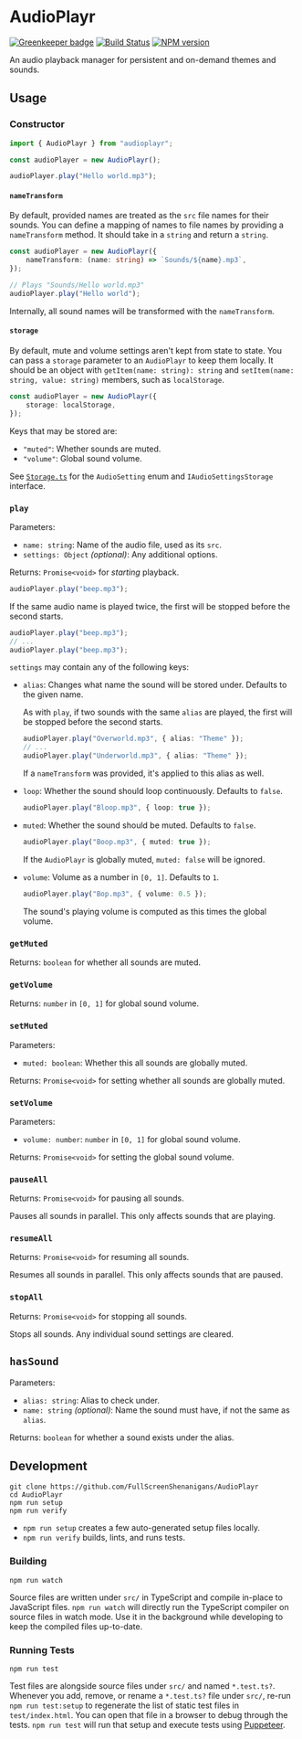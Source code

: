 <!-- {{Top}} -->
# AudioPlayr
[![Greenkeeper badge](https://badges.greenkeeper.io/FullScreenShenanigans/AudioPlayr.svg)](https://greenkeeper.io/)
[![Build Status](https://travis-ci.org/FullScreenShenanigans/AudioPlayr.svg?branch=master)](https://travis-ci.org/FullScreenShenanigans/AudioPlayr)
[![NPM version](https://badge.fury.io/js/audioplayr.svg)](http://badge.fury.io/js/audioplayr)

An audio playback manager for persistent and on-demand themes and sounds.
<!-- {{/Top}} -->

## Usage

### Constructor

```typescript
import { AudioPlayr } from "audioplayr";

const audioPlayer = new AudioPlayr();

audioPlayer.play("Hello world.mp3");
```

#### `nameTransform`

By default, provided names are treated as the `src` file names for their sounds.
You can define a mapping of names to file names by providing a `nameTransform` method.
It should take in a `string` and return a `string`.

```typescript
const audioPlayer = new AudioPlayr({
    nameTransform: (name: string) => `Sounds/${name}.mp3`,
});

// Plays "Sounds/Hello world.mp3"
audioPlayer.play("Hello world");
```

Internally, all sound names will be transformed with the `nameTransform`.

#### `storage`

By default, mute and volume settings aren't kept from state to state.
You can pass a `storage` parameter to an `AudioPlayr` to keep them locally.
It should be an object with `getItem(name: string): string` and `setItem(name: string, value: string)` members, such as `localStorage`.

```typescript
const audioPlayer = new AudioPlayr({
    storage: localStorage,
});
```

Keys that may be stored are:

* `"muted"`: Whether sounds are muted.
* `"volume"`: Global sound volume.

See [`Storage.ts`](./src/Storage.ts) for the `AudioSetting` enum and `IAudioSettingsStorage` interface.

### `play`

Parameters:

* `name: string`: Name of the audio file, used as its `src`.
* `settings: Object` _(optional)_: Any additional options.

Returns: `Promise<void>` for _starting_ playback.

```typescript
audioPlayer.play("beep.mp3");
```

If the same audio name is played twice, the first will be stopped before the second starts.

```typescript
audioPlayer.play("beep.mp3");
// ...
audioPlayer.play("beep.mp3");
```

`settings` may contain any of the following keys:

* `alias`:
    Changes what name the sound will be stored under.
    Defaults to the given name.

    As with `play`, if two sounds with the same `alias` are played, the first will be stopped before the second starts.

    ```typescript
    audioPlayer.play("Overworld.mp3", { alias: "Theme" });
    // ...
    audioPlayer.play("Underworld.mp3", { alias: "Theme" });
    ```

    If a `nameTransform` was provided, it's applied to this alias as well.

* `loop`:
    Whether the sound should loop continuously.
    Defaults to `false`.

    ```typescript
    audioPlayer.play("Bloop.mp3", { loop: true });
    ```

* `muted`:
    Whether the sound should be muted.
    Defaults to `false`.

    ```typescript
    audioPlayer.play("Boop.mp3", { muted: true });
    ```

    If the `AudioPlayr` is globally muted, `muted: false` will be ignored.

* `volume`:
    Volume as a number in `[0, 1]`.
    Defaults to `1`.

    ```typescript
    audioPlayer.play("Bop.mp3", { volume: 0.5 });
    ```

    The sound's playing volume is computed as this times the global volume.

### `getMuted`

Returns: `boolean` for whether all sounds are muted.

### `getVolume`

Returns: `number` in `[0, 1]` for global sound volume.

### `setMuted`

Parameters:

* `muted: boolean`: Whether this all sounds are globally muted.

Returns: `Promise<void>` for setting whether all sounds are globally muted.

### `setVolume`

Parameters:

* `volume: number`: `number` in `[0, 1]` for global sound volume.

Returns: `Promise<void>` for setting the global sound volume.

### `pauseAll`

Returns: `Promise<void>` for pausing all sounds.

Pauses all sounds in parallel.
This only affects sounds that are playing.

### `resumeAll`

Returns: `Promise<void>` for resuming all sounds.

Resumes all sounds in parallel.
This only affects sounds that are paused.

### `stopAll`

Returns: `Promise<void>` for stopping all sounds.

Stops all sounds.
Any individual sound settings are cleared.

## `hasSound`

Parameters:

* `alias: string`: Alias to check under.
* `name: string` _(optional)_: Name the sound must have, if not the same as `alias`. 

Returns: `boolean` for whether a sound exists under the alias.

<!-- {{Development}} -->
## Development

```
git clone https://github.com/FullScreenShenanigans/AudioPlayr
cd AudioPlayr
npm run setup
npm run verify
```

* `npm run setup` creates a few auto-generated setup files locally.
* `npm run verify` builds, lints, and runs tests.

### Building

```shell
npm run watch
```

Source files are written under `src/` in TypeScript and compile in-place to JavaScript files.
`npm run watch` will directly run the TypeScript compiler on source files in watch mode.
Use it in the background while developing to keep the compiled files up-to-date.

### Running Tests

```shell
npm run test
```

Test files are alongside source files under `src/` and named `*.test.ts?`.
Whenever you add, remove, or rename a `*.test.ts?` file under `src/`, re-run `npm run test:setup` to regenerate the list of static test files in `test/index.html`.
You can open that file in a browser to debug through the tests.
`npm run test` will run that setup and execute tests using [Puppeteer](https://github.com/GoogleChrome/puppeteer).
<!-- {{/Development}} -->
